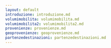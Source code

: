 ```yaml
---
layout: default
introduzione: introduzione.md
volumimobilita: volumimobilita.md
volumimobilita2: volumimobilita2.md
provenienze: provenienze.md
geoprovenienze: geoprovenienze.md
partenzedestinazioni: partenzedestinazioni.md
---
```



